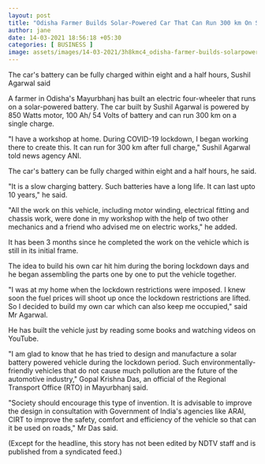 ```yaml
---
layout: post
title: "Odisha Farmer Builds Solar-Powered Car That Can Run 300 km On Single Charge"
author: jane 
date: 14-03-2021 18:56:18 +05:30 
categories: [ BUSINESS ] 
image: assets/images/14-03-2021/3h8kmc4_odisha-farmer-builds-solarpowered-car-twitter_625x300_14_March_21.jpeg
---
```

The car's battery can be fully charged within eight and a half hours, Sushil Agarwal said

A farmer in Odisha's Mayurbhanj has built an electric four-wheeler that runs on a solar-powered battery. The car built by Sushil Agarwal is powered by 850 Watts motor, 100 Ah/ 54 Volts of battery and can run 300 km on a single charge.

"I have a workshop at home. During COVID-19 lockdown, I began working there to create this. It can run for 300 km after full charge," Sushil Agarwal told news agency ANI.

The car's battery can be fully charged within eight and a half hours, he said.

"It is a slow charging battery. Such batteries have a long life. It can last upto 10 years," he said.

"All the work on this vehicle, including motor winding, electrical fitting and chassis work, were done in my workshop with the help of two other mechanics and a friend who advised me on electric works," he added.

It has been 3 months since he completed the work on the vehicle which is still in its initial frame.

The idea to build his own car hit him during the boring lockdown days and he began assembling the parts one by one to put the vehicle together.

"I was at my home when the lockdown restrictions were imposed. I knew soon the fuel prices will shoot up once the lockdown restrictions are lifted. So I decided to build my own car which can also keep me occupied," said Mr Agarwal.

He has built the vehicle just by reading some books and watching videos on YouTube.

"I am glad to know that he has tried to design and manufacture a solar battery powered vehicle during the lockdown period. Such environmentally-friendly vehicles that do not cause much pollution are the future of the automotive industry," Gopal Krishna Das, an official of the Regional Transport Office (RTO) in Mayurbhanj said.

"Society should encourage this type of invention. It is advisable to improve the design in consultation with Government of India's agencies like ARAI, CIRT to improve the safety, comfort and efficiency of the vehicle so that can it be used on roads," Mr Das said.

(Except for the headline, this story has not been edited by NDTV staff and is published from a syndicated feed.)